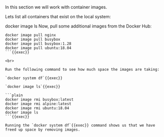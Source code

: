 In this section we will work with container images.

Lets list all containers that exist on the local system:

docker image ls
Now, pull some additional images from the Docker Hub:

```plain
docker image pull nginx
docker image pull busybox
docker image pull busybox:1.28
docker image pull ubuntu:18.04
```{{exec}}

<br>

Run the following command to see how much space the images are taking:

`docker system df`{{exec}}

`docker image ls`{{exec}}

```plain
docker image rmi busybox:latest
docker image rmi alpine:latest
docker image rmi ubuntu:18.04
docker image ls
```{{exec}}

Running the `docker system df`{{exec}} command shows us that we have freed up space by removing images.